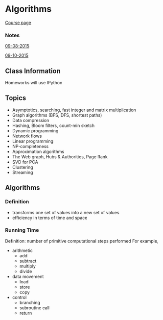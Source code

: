 # Algorithms
[Course page](http://algsdatasci.wikischolars.columbia.edu)

### Notes

[09-08-2015](09-08-2015/notes.md)

[09-10-2015](09-10-2015/notes.md)

## Class Information
Homeworks will use IPython

## Topics
  - Asymptotics, searching, fast integer and matrix multiplication
  - Graph algorithms (BFS, DFS, shortest paths)
  - Data compression
  - Hashing, Bloom filters, count-min sketch
  - Dynamic programming
  - Network flows
  - Linear programming
  - NP-completeness
  - Approximation algorithms
  - The Web graph, Hubs & Authorities, Page Rank
  - SVD for PCA
  - Clustering
  - Streaming

## Algorithms

### Definition
  - transforms one set of values into a new set of values
  - efficiency in terms of time and space

### Running Time
Definition: number of primitive computational steps performed
For example,

  - arithmetic
    * add
    * subtract
    * multiply
    * divide
  - data movement
    * load
    * store
    * copy
  - control
    * branching
    * subroutine call
    * return